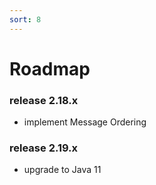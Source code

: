 ```yaml
---
sort: 8
---
```


# Roadmap

### release 2.18.x
- implement Message Ordering

### release 2.19.x
- upgrade to Java 11

